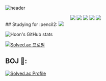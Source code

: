 ![header](https://capsule-render.vercel.app/api?type=waving&color=gradient&customColorList=28&height=300&section=header&text=Welcome%20Hoon's%20github&fontSize=70&animation=twinkling)

<div align="center">
	<img src="https://img.shields.io/badge/C++-00599C?style=flat&logo=C++&logoColor=white" />
	<img src="https://img.shields.io/badge/C-A8B9CC?style=flat&logo=C&logoColor=white" />
	<img src="https://img.shields.io/badge/Python-3776AB?style=flat&logo=Python&logoColor=white" />
	<img src="https://img.shields.io/badge/TensorFlow-FF6F00?style=flat&logo=TensorFlow&logoColor=white" />
	<img src="https://img.shields.io/badge/PyTorch-EE4C2C?style=flat&logo=PyTorch&logoColor=white" />
</div>
## Studying for :pencil2:
<img src="https://img.shields.io/badge/ros=22314E?style=flat&logo=ros&logoColor=white"/>

![Hoon's GitHub stats](https://github-readme-stats.vercel.app/api?username=yhoons&theme=gruvbox&show_icons=true)



[![Solved.ac 프로필](http://mazassumnida.wtf/api/generate_badge?boj=yhoons)](https://solved.ac/yhoons)<br/>


## BOJ 📖: 
</a>
 
[![Solved.ac Profile](http://mazassumnida.wtf/api/generate_badge?boj=dudgns0407)](https://solved.ac/dudgns0407)<br/>
